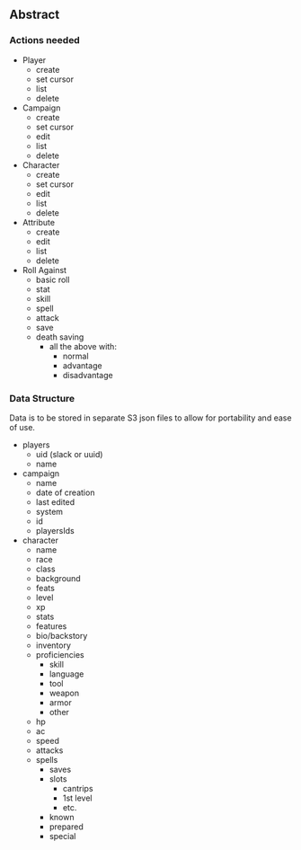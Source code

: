 ## Abstract

### Actions needed

- Player
  - create
  - set cursor
  - list
  - delete
- Campaign
  - create
  - set cursor
  - edit
  - list
  - delete
- Character
  - create
  - set cursor
  - edit
  - list
  - delete
- Attribute
  - create
  - edit
  - list
  - delete
- Roll Against
  - basic roll
  - stat
  - skill
  - spell
  - attack
  - save
  - death saving
    - all the above with:
      - normal
      - advantage
      - disadvantage

### Data Structure

Data is to be stored in separate S3 json files to allow for portability and ease of use.

- players
  - uid (slack or uuid)
  - name
- campaign
  - name
  - date of creation
  - last edited
  - system
  - id
  - playersIds
- character
  - name
  - race
  - class
  - background
  - feats
  - level
  - xp
  - stats
  - features
  - bio/backstory
  - inventory
  - proficiencies
    - skill
    - language
    - tool
    - weapon
    - armor
    - other
  - hp
  - ac
  - speed
  - attacks
  - spells
    - saves
    - slots
      - cantrips
      - 1st level
      - etc.
    - known
    - prepared
    - special
